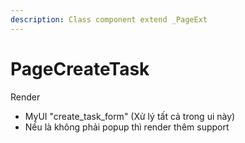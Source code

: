 ```yaml
---
description: Class component extend _PageExt
---
```


# PageCreateTask

Render

* MyUI "create\_task\_form" (Xử lý tất cả trong ui này)
* Nếu là không phải popup thì render thêm support
